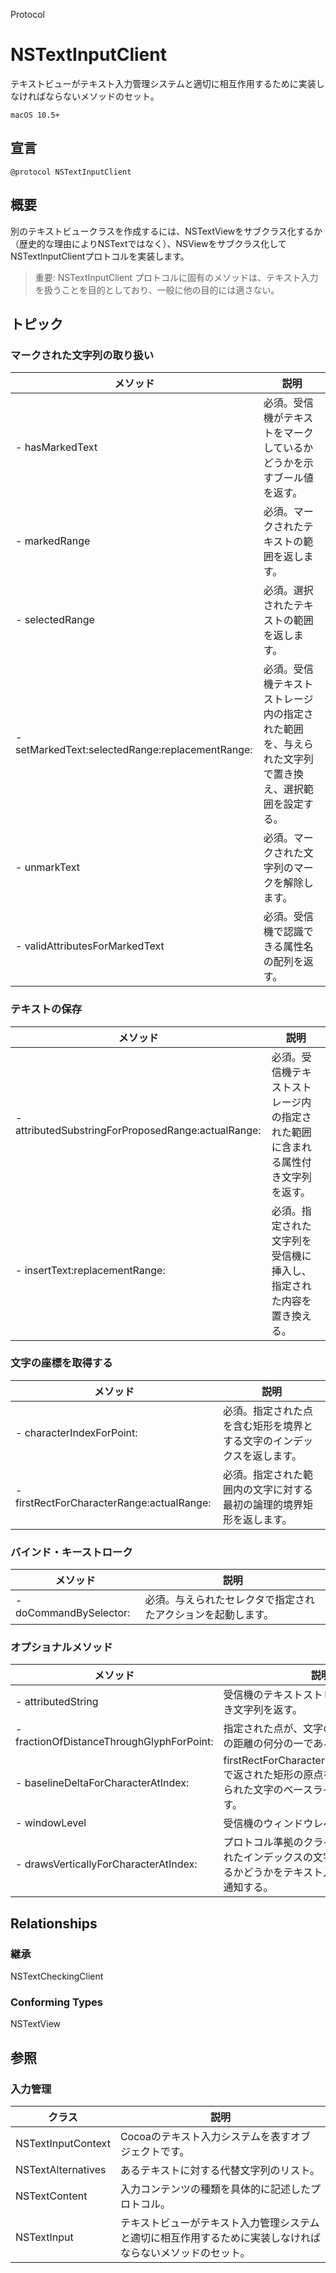 Protocol

# NSTextInputClient

テキストビューがテキスト入力管理システムと適切に相互作用するために実装しなければならないメソッドのセット。

`macOS 10.5+`

## 宣言

```objc
@protocol NSTextInputClient
```

## 概要

別のテキストビュークラスを作成するには、NSTextViewをサブクラス化するか（歴史的な理由によりNSTextではなく）、NSViewをサブクラス化してNSTextInputClientプロトコルを実装します。

> 重要: NSTextInputClient プロトコルに固有のメソッドは、テキスト入力を扱うことを目的としており、一般に他の目的には適さない。

## トピック

### マークされた文字列の取り扱い

|                     メソッド                     |                                                 説明                                                 |
| ------------------------------------------------ | ---------------------------------------------------------------------------------------------------- |
| \- hasMarkedText                                 | 必須。受信機がテキストをマークしているかどうかを示すブール値を返す。                                 |
| \- markedRange                                   | 必須。マークされたテキストの範囲を返します。                                                         |
| \- selectedRange                                 | 必須。選択されたテキストの範囲を返します。                                                           |
| \- setMarkedText:selectedRange:replacementRange: | 必須。受信機テキストストレージ内の指定された範囲を、与えられた文字列で置き換え、選択範囲を設定する。 |
| \- unmarkText                                    | 必須。マークされた文字列のマークを解除します。                                                       |
| \- validAttributesForMarkedText                  | 必須。受信機で認識できる属性名の配列を返す。                                                         |

### テキストの保存

|                      メソッド                       |                                       説明                                       |
| --------------------------------------------------- | -------------------------------------------------------------------------------- |
| \- attributedSubstringForProposedRange:actualRange: | 必須。受信機テキストストレージ内の指定された範囲に含まれる属性付き文字列を返す。 |
| \- insertText:replacementRange:                     | 必須。指定された文字列を受信機に挿入し、指定された内容を置き換える。             |

### 文字の座標を取得する

|                  メソッド                  |                                  説明                                  |
| ------------------------------------------ | ---------------------------------------------------------------------- |
| \- characterIndexForPoint:                 | 必須。指定された点を含む矩形を境界とする文字のインデックスを返します。 |
| \- firstRectForCharacterRange:actualRange: | 必須。指定された範囲内の文字に対する最初の論理的境界矩形を返します。   |

### バインド・キーストローク

|        メソッド         |                             説明                             |
| ----------------------- | ------------------------------------------------------------ |
| \- doCommandBySelector: | 必須。与えられたセレクタで指定されたアクションを起動します。 |

### オプショナルメソッド

|                  メソッド                  |                                                             説明                                                             |
| ------------------------------------------ | ---------------------------------------------------------------------------------------------------------------------------- |
| \- attributedString                        | 受信機のテキストストレージを表す属性付き文字列を返す。                                                                       |
| \- fractionOfDistanceThroughGlyphForPoint: | 指定された点が、文字の左側から右側までの距離の何分の一であるかを返します。                                                   |
| \- baselineDeltaForCharacterAtIndex:       | firstRectForCharacterRange:actualRange:で返された矩形の原点を基準として、与えられた文字のベースライン位置を返します。        |
| \- windowLevel                             | 受信機のウィンドウレベルを返す。                                                                                             |
| \- drawsVerticallyForCharacterAtIndex:     | プロトコル準拠のクライアントが、指定されたインデックスの文字を縦書きで表示するかどうかをテキスト入力管理システムに通知する。 |

## Relationships

### 継承

NSTextCheckingClient

### Conforming Types

NSTextView

## 参照

### 入力管理

|       クラス       |                                                    説明                                                    |
| ------------------ | ---------------------------------------------------------------------------------------------------------- |
| NSTextInputContext | Cocoaのテキスト入力システムを表すオブジェクトです。                                                        |
| NSTextAlternatives | あるテキストに対する代替文字列のリスト。                                                                   |
| NSTextContent      | 入力コンテンツの種類を具体的に記述したプロトコル。                                                         |
| NSTextInput        | テキストビューがテキスト入力管理システムと適切に相互作用するために実装しなければならないメソッドのセット。 |